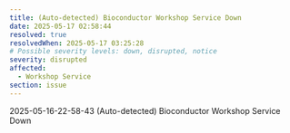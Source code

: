 ```yaml
---
title: (Auto-detected) Bioconductor Workshop Service Down
date: 2025-05-17 02:58:44
resolved: true
resolvedWhen: 2025-05-17 03:25:28
# Possible severity levels: down, disrupted, notice
severity: disrupted
affected:
  - Workshop Service
section: issue
---
```


2025-05-16-22-58-43 (Auto-detected) Bioconductor Workshop Service Down


